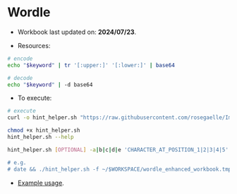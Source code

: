 # Wordle
* Workbook last updated on: **2024/07/23**.

* Resources:
```sh
# encode
echo "$keyword" | tr '[:upper:]' '[:lower:]' | base64

# decode
echo "$keyword" | -d base64
```

* To execute:
```sh
# execute
curl -o hint_helper.sh "https://raw.githubusercontent.com/rosegaelle/Imladris/main/wordle/hint_helper.sh"

chmod +x hint_helper.sh
hint_helper.sh --help

hint_helper.sh [OPTIONAL] -a|b|c|d|e 'CHARACTER_AT_POSITION_1|2|3|4|5' -f 'LOCAL_WORKBOOK_FILEPATH' -i 'LETTERS_TO_INCLUDE' -x 'LETTERS_TO_EXCLUDE

# e.g.
# date && ./hint_helper.sh -f ~/$WORKSPACE/wordle_enhanced_workbook.tmp" -x '' -i '' -a '' -b '' -c '' -d '' -e '' -m '' -n '' -o '' -p '' -q ''
```

* [Example usage](EXAMPLE.md).
